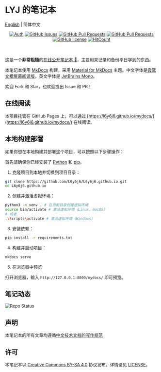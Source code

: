 # LYJ 的笔记本

[English](./README.md) | 简体中文

<div align="center">

[![Auth](https://img.shields.io/badge/Auth-LYJ-ff69b4)](https://github.com/LightYourJourney)
[![GitHub Issues](https://img.shields.io/github/issues/L6y6j6/L6y6j6.github.io.svg)](https://github.com/L6y6j6/L6y6j6.github.io/issues)
[![GitHub Pull Requests](https://img.shields.io/github/issues-pr/L6y6j6/L6y6j6.github.io)](https://github.com/L6y6j6/L6y6j6.github.io/pulls)
[![GitHub Pull Requests](https://img.shields.io/github/stars/L6y6j6/L6y6j6.github.io)](https://github.com/L6y6j6/L6y6j6.github.io/stargazers)
[![GitHub license](https://img.shields.io/github/license/L6y6j6/L6y6j6.github.io)](https://github.com/L6y6j6/L6y6j6.github.io/blob/main/LICENSE)
[![HitCount](https://views.whatilearened.today/views/github/L6y6j6/L6y6j6.github.io.svg)](https://github.com/L6y6j6/L6y6j6.github.io)

</div>

<div align="center">
<img src="https://cdn.jsdelivr.net/gh/eryajf/tu@main/img/image_20240420_214408.gif" width="800"  height="3">
</div><br>

这是一个**非常粗糙**的[在线公开笔记本 📝](https://l6y6j6.github.io/mydocs/)，主要用来记录和备份平日学到的东西。

本笔记本使用 [MkDocs](https://www.mkdocs.org/) 构建，采用 [Material for MkDocs](https://squidfunk.github.io/mkdocs-material/) 主题。中文字体是[霞鹜文楷屏幕阅读版](https://github.com/lxgw/LxgwWenKai-Screen)，英文字体是 [JetBrains Mono](https://www.jetbrains.com/lp/mono/)。

欢迎 Fork 和 Star，也欢迎提出 Issue 和 PR！

## 在线阅读

本项目托管在 GitHub Pages 上，可以通过 [https://l6y6j6.github.io/mydocs/](https://l6y6j6.github.io/mydocs/) 在线阅读。

## 本地构建部署

如果你想在本地构建并部署这个项目，可以按照以下步骤操作：

首先请确保你已经安装了 [Python](https://www.python.org/) 和 [pip](https://pypi.org/project/pip/)。

1. 克隆项目到本地并切换到项目目录：

```bash
git clone https://github.com/L6y6j6/L6y6j6.github.io.git
cd L6y6j6.github.io
```

2. 创建并激活虚拟环境：

```bash
python3 -m venv . # 在当前目录创建虚拟环境
source bin/activate # 激活虚拟环境（Linux，macOS）
# 或者
.\Scripts\activate # 激活虚拟环境（Windows）
```

3. 安装依赖：

```bash
pip install -r requirements.txt
```

4. 构建并启动项目：

```bash
mkdocs serve
```

5. 在浏览器中预览

打开浏览器，输入 `http://127.0.0.1:8000/mydocs/` 即可预览。

## 笔记动态

![Repo Status](https://repobeats.axiom.co/api/embed/4a9bf61ce86de837edc7c393171a5e2ecdda2d53.svg)

## 声明

本笔记本的所有文章均遵循[中文技术文档的写作规范](https://github.com/ruanyf/document-style-guide)

## 许可

本笔记本以 [Creative Commons BY-SA 4.0](https://creativecommons.org/licenses/by-sa/4.0/) 协议发布。详情请见 [LICENSE](./LICENSE)。